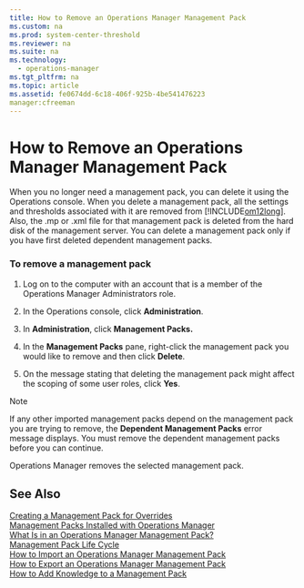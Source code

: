 ```yaml
---
title: How to Remove an Operations Manager Management Pack
ms.custom: na
ms.prod: system-center-threshold
ms.reviewer: na
ms.suite: na
ms.technology: 
  - operations-manager
ms.tgt_pltfrm: na
ms.topic: article
ms.assetid: fe0674dd-6c18-406f-925b-4be541476223
manager:cfreeman
---
```

# How to Remove an Operations Manager Management Pack
When you no longer need a management pack, you can delete it using the Operations console. When you delete a management pack, all the settings and thresholds associated with it are removed from [!INCLUDE[om12long](../../om/manage//om12long_md.md)]. Also, the .mp or .xml file for that management pack is deleted from the hard disk of the management server. You can delete a management pack only if you have first deleted dependent management packs.  
  
### To remove a management pack  
  
1.  Log on to the computer with an account that is a member of the Operations Manager Administrators role.  
  
2.  In the Operations console, click **Administration**.  
  
3.  In **Administration**, click **Management Packs.**  
  
4.  In the **Management Packs** pane, right\-click the management pack you would like to remove and then click **Delete**.  
  
5.  On the message stating that deleting the management pack might affect the scoping of some user roles, click **Yes**.  
  
> [!NOTE]  
> If any other imported management packs depend on the management pack you are trying to remove, the **Dependent Management Packs** error message displays. You must remove the dependent management packs before you can continue.  
  
Operations Manager removes the selected management pack.  
  
## See Also  
[Creating a Management Pack for Overrides](../../om/manage/Creating-a-Management-Pack-for-Overrides.md)  
[Management Packs Installed with Operations Manager](../../om/manage/Management-Packs-Installed-with-Operations-Manager.md)  
[What Is in an Operations Manager Management Pack?](../../om/manage/What-Is-in-an-Operations-Manager-Management-Pack-.md)  
[Management Pack Life Cycle](../../om/manage/Management-Pack-Life-Cycle.md)  
[How to Import an Operations Manager Management Pack](../../om/manage/How-to-Import-an-Operations-Manager-Management-Pack.md)  
[How to Export an Operations Manager Management Pack](../../om/manage/How-to-Export-an-Operations-Manager-Management-Pack.md)  
[How to Add Knowledge to a Management Pack](../../om/manage/How-to-Add-Knowledge-to-a-Management-Pack.md)  
  

